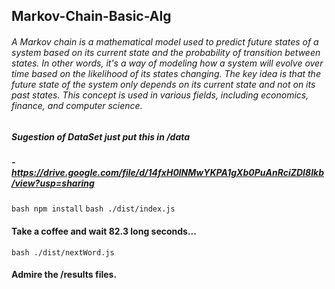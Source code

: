 ## Markov-Chain-Basic-Alg

###### A Markov chain is a mathematical model used to predict future states of a system based on its current state and the probability of transition between states. In other words, it's a way of modeling how a system will evolve over time based on the likelihood of its states changing. The key idea is that the future state of the system only depends on its current state and not on its past states. This concept is used in various fields, including economics, finance, and computer science.

##### Sugestion of DataSet just put this in /data 

##### - https://drive.google.com/file/d/14fxH0lNMwYKPA1gXb0PuAnRciZDI8Ikb/view?usp=sharing

```bash npm install```
```bash ./dist/index.js```
#### Take a coffee and wait 82.3 long seconds...
```bash ./dist/nextWord.js```
#### Admire the /results files.
